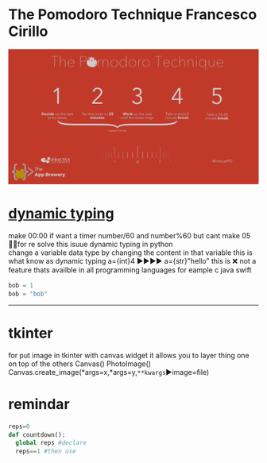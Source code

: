 # The Pomodoro Technique Francesco Cirillo

![pam](https://raw.githubusercontent.com/wer340/python-angelayu/main/day-28/image/pamodr.png)

# [dynamic typing ](https://stackoverflow.com/questions/11328920/is-python-strongly-typed)
make  00:00      if want a timer    number/60   and  number%60     but   cant make 05  
💎✅for re solve this isuue dynamic typing in python  
change a variable data type by changing the content in that variable this is what know as dynamic typing
a={int}4  ▶▶▶▶ a={str}"hello" 
this is ❌  not a feature thats availble in all programming languages for eample c java swift

```python
bob = 1
bob = "bob"
```
---

# tkinter
for put image in tkinter   with canvas widget
it allows you to layer thing one on top of the others
Canvas()
PhotoImage()
Canvas.create_image(*args=x,*args=y,`**kwargs`▶image=file)

# remindar
```python
reps=0
def countdown():
  global reps #declare
  reps==1 #then use
 ```
